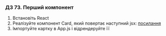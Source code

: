 ### ДЗ 73. Перший компонент

1. Встановіть React
2. Реалізуйте компонент Card, який повертає наступний jsx: [посилання](https://github.com/junjun-it-courses/react-hw/blob/master/task-1.html)
3. Імпортуйте картку в App.js і відрендеруйте її